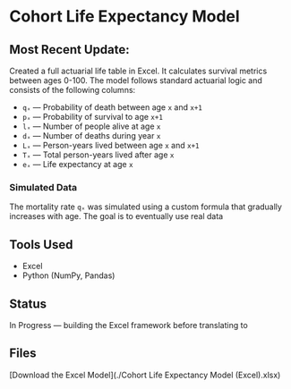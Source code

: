 # Cohort Life Expectancy Model

## Most Recent Update:
Created a full actuarial life table in Excel. It calculates survival metrics between ages 0-100. 
The model follows standard actuarial logic and consists of the following columns:

- `qₓ` — Probability of death between age `x` and `x+1`  
- `pₓ` — Probability of survival to age `x+1`  
- `lₓ` — Number of people alive at age `x`  
- `dₓ` — Number of deaths during year `x`  
- `Lₓ` — Person-years lived between age `x` and `x+1`  
- `Tₓ` — Total person-years lived after age `x`  
- `eₓ` — Life expectancy at age `x`

### Simulated Data
The mortality rate `qₓ` was simulated using a custom formula that gradually increases with age. The goal is to eventually use real data


## Tools Used
- Excel
- Python (NumPy, Pandas)

## Status
In Progress — building the Excel framework before translating to 

## Files
[Download the Excel Model](./Cohort Life Expectancy Model (Excel).xlsx)
